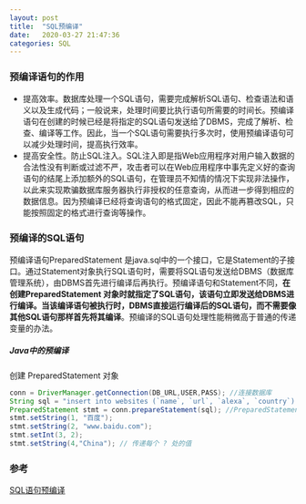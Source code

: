 ```yaml
---
layout: post
title:  "SQL预编译"
date:   2020-03-27 21:47:36
categories: SQL
---
```


### 预编译语句的作用

*   提高效率。数据库处理一个SQL语句，需要完成解析SQL语句、检查语法和语义以及生成代码；一般说来，处理时间要比执行语句所需要的时间长。预编译语句在创建的时候已经是将指定的SQL语句发送给了DBMS，完成了解析、检查、编译等工作。因此，当一个SQL语句需要执行多次时，使用预编译语句可以减少处理时间，提高执行效率。
*   提高安全性。防止SQL注入。SQL注入即是指Web应用程序对用户输入数据的合法性没有判断或过滤不严，攻击者可以在Web应用程序中事先定义好的查询语句的结尾上添加额外的SQL语句，在管理员不知情的情况下实现非法操作，以此来实现欺骗数据库服务器执行非授权的任意查询，从而进一步得到相应的数据信息。因为预编译已经将查询语句的格式固定，因此不能再篡改SQL，只能按照固定的格式进行查询等操作。

### 预编译的SQL语句

预编译语句PreparedStatement 是java.sql中的一个接口，它是Statement的子接口。通过Statement对象执行SQL语句时，需要将SQL语句发送给DBMS（数据库管理系统），由DBMS首先进行编译后再执行。预编译语句和Statement不同，**在创建PreparedStatement 对象时就指定了SQL语句，该语句立即发送给DBMS进行编译。当该编译语句被执行时，DBMS直接运行编译后的SQL语句，而不需要像其他SQL语句那样首先将其编译**。预编译的SQL语句处理性能稍微高于普通的传递变量的办法。

##### Java中的预编译

创建 PreparedStatement 对象

``` java
conn = DriverManager.getConnection(DB_URL,USER,PASS); //连接数据库
String sql = "insert into websites (`name`, `url`, `alexa`, `country`) values (?,?,?,?)"; //创建一条含有参数的SQL语句，包含四个占位符
PreparedStatement stmt = conn.prepareStatement(sql); //PreparedStatement对象stmt包含语句sql，它已发送给DBMS，并为执行作好了准备。
stmt.setString(1, "百度");
stmt.setString(2, "www.baidu.com");
stmt.setInt(3, 2);
stmt.setString(4,"China"); // 传递每个 ? 处的值
```

### 参考

[SQL语句预编译](https://blog.csdn.net/Firefly_zh/article/details/86218897)